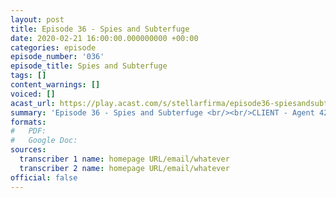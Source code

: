 ```yaml
---
layout: post
title: Episode 36 - Spies and Subterfuge
date: 2020-02-21 16:00:00.000000000 +00:00
categories: episode
episode_number: '036'
episode_title: Spies and Subterfuge
tags: []
content_warnings: []
voiced: []
acast_url: https://play.acast.com/s/stellarfirma/episode36-spiesandsubterfuge
summary: 'Episode 36 - Spies and Subterfuge <br/><br/>CLIENT - Agent 42069 of the [REDACTED] Agency <br/> <br/>The client(s) is/are interested in a facility to train and test spies. Suggested sales tactics: Spy on the spy, Trenchcoat!, Xylophagia, Portable AI.'
formats:
#   PDF: 
#   Google Doc: 
sources:
  transcriber 1 name: homepage URL/email/whatever
  transcriber 2 name: homepage URL/email/whatever
official: false
---
```


